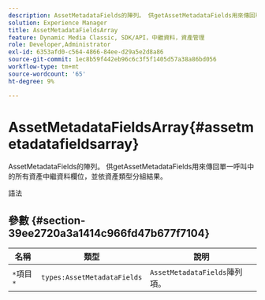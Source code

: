 ```yaml
---
description: AssetMetadataFields的陣列。 供getAssetMetadataFields用來傳回單一呼叫中的所有資產中繼資料欄位，並依資產類型分組結果。
solution: Experience Manager
title: AssetMetadataFieldsArray
feature: Dynamic Media Classic, SDK/API，中繼資料，資產管理
role: Developer,Administrator
exl-id: 6353afd0-c564-4866-84ee-d29a5e2d8a86
source-git-commit: 1ec8b59f442eb96c6c3f5f1405d57a38a86bd056
workflow-type: tm+mt
source-wordcount: '65'
ht-degree: 9%

---
```


# AssetMetadataFieldsArray{#assetmetadatafieldsarray}

AssetMetadataFields的陣列。 供getAssetMetadataFields用來傳回單一呼叫中的所有資產中繼資料欄位，並依資產類型分組結果。

語法

## 參數 {#section-39ee2720a3a1414c966fd47b677f7104}

| 名稱 | 類型 | 說明 |
|---|---|---|
| `*`項目`*` | `types:AssetMetadataFields` | `AssetMetadataFields`陣列項。 |
